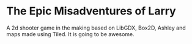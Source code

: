 The Epic Misadventures of Larry
==========================
A 2d shooter game in the making based on LibGDX, Box2D, Ashley and maps made using Tiled. It is going to be awesome.
